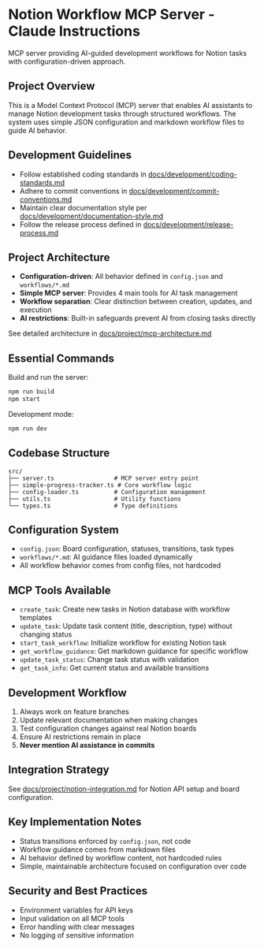# Notion Workflow MCP Server - Claude Instructions

MCP server providing AI-guided development workflows for Notion tasks with configuration-driven approach.

## Project Overview

This is a Model Context Protocol (MCP) server that enables AI assistants to manage Notion development tasks through structured workflows. The system uses simple JSON configuration and markdown workflow files to guide AI behavior.

## Development Guidelines

- Follow established coding standards in [docs/development/coding-standards.md](docs/development/coding-standards.md)
- Adhere to commit conventions in [docs/development/commit-conventions.md](docs/development/commit-conventions.md)
- Maintain clear documentation style per [docs/development/documentation-style.md](docs/development/documentation-style.md)
- Follow the release process defined in [docs/development/release-process.md](docs/development/release-process.md)

## Project Architecture

- **Configuration-driven**: All behavior defined in `config.json` and `workflows/*.md`
- **Simple MCP server**: Provides 4 main tools for AI task management
- **Workflow separation**: Clear distinction between creation, updates, and execution
- **AI restrictions**: Built-in safeguards prevent AI from closing tasks directly

See detailed architecture in [docs/project/mcp-architecture.md](docs/project/mcp-architecture.md)

## Essential Commands

Build and run the server:

```bash
npm run build
npm start
```

Development mode:

```bash
npm run dev
```

## Codebase Structure

```
src/
├── server.ts                 # MCP server entry point
├── simple-progress-tracker.ts # Core workflow logic  
├── config-loader.ts          # Configuration management
├── utils.ts                  # Utility functions
└── types.ts                  # Type definitions
```

## Configuration System

- `config.json`: Board configuration, statuses, transitions, task types
- `workflows/*.md`: AI guidance files loaded dynamically
- All workflow behavior comes from config files, not hardcoded

## MCP Tools Available

- `create_task`: Create new tasks in Notion database with workflow templates
- `update_task`: Update task content (title, description, type) without changing status
- `start_task_workflow`: Initialize workflow for existing Notion task
- `get_workflow_guidance`: Get markdown guidance for specific workflow
- `update_task_status`: Change task status with validation
- `get_task_info`: Get current status and available transitions

## Development Workflow

1. Always work on feature branches
2. Update relevant documentation when making changes
3. Test configuration changes against real Notion boards
4. Ensure AI restrictions remain in place
5. **Never mention AI assistance in commits**

## Integration Strategy

See [docs/project/notion-integration.md](docs/project/notion-integration.md) for Notion API setup and board configuration.

## Key Implementation Notes

- Status transitions enforced by `config.json`, not code
- Workflow guidance comes from markdown files
- AI behavior defined by workflow content, not hardcoded rules
- Simple, maintainable architecture focused on configuration over code

## Security and Best Practices

- Environment variables for API keys
- Input validation on all MCP tools
- Error handling with clear messages
- No logging of sensitive information